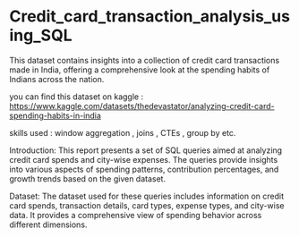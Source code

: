 # Credit_card_transaction_analysis_using_SQL
This dataset contains insights into a collection of credit card transactions made in India, offering a comprehensive look at the spending habits of Indians across the nation.

you can find this dataset on kaggle : https://www.kaggle.com/datasets/thedevastator/analyzing-credit-card-spending-habits-in-india

skills used : window aggregation , joins , CTEs , group by etc.

Introduction:
This report presents a set of SQL queries aimed at analyzing credit card spends and city-wise expenses. 
The queries provide insights into various aspects of spending patterns, contribution percentages, and growth trends based on the given dataset.

Dataset:
The dataset used for these queries includes information on credit card spends, transaction details, card types, expense types, and city-wise data. It provides a comprehensive view of spending behavior across different dimensions.


